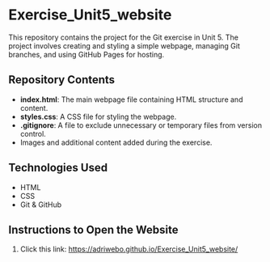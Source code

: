 # Exercise_Unit5_website

This repository contains the project for the Git exercise in Unit 5. The project involves creating and styling a simple webpage, managing Git branches, and using GitHub Pages for hosting.

## Repository Contents
- **index.html**: The main webpage file containing HTML structure and content.
- **styles.css**: A CSS file for styling the webpage.
- **.gitignore**: A file to exclude unnecessary or temporary files from version control.
- Images and additional content added during the exercise.

## Technologies Used
- HTML
- CSS
- Git & GitHub

## Instructions to Open the Website
1. Click this link:
https://adriwebo.github.io/Exercise_Unit5_website/


